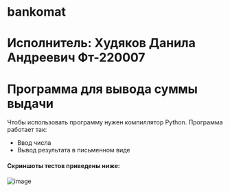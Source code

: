 # bankomat
# Исполнитель: Худяков Данила Андреевич Фт-220007
# Программа для вывода суммы выдачи
Чтобы использовать программу нужен компиллятор Python. Программа работает так:

- Ввод числа
- Вывод результата в письменном виде

#### Скриншоты тестов приведены ниже:
![image](https://github.com/xXady/bankomat/assets/102038515/7c6ac559-9b16-420a-b737-cc302cb9b596)

